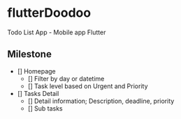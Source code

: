 # flutterDoodoo

Todo List App - Mobile app Flutter

## Milestone

- [] Homepage
  - [] Filter by day or datetime
  - [] Task level based on Urgent and Priority
- [] Tasks Detail
  - [] Detail information; Description, deadline, priority
  - [] Sub tasks
